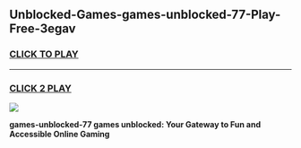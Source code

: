 
## Unblocked-Games-games-unblocked-77-Play-Free-3egav
<h3>
<a href="https://premium76.site?title=games-unblocked-77&ref=12A">CLICK TO PLAY</a></h3>
<hr>

<h3>
<a href="https://premium76.site?title=games-unblocked-77&ref=12A">CLICK 2 PLAY</a>
  
</h3>

<a href="https://premium76.site?title=games-unblocked-77&ref=12A"><img src="https://clearcache.store/games.png"></a>


**games-unblocked-77 games unblocked: Your Gateway to Fun and Accessible Online Gaming**
